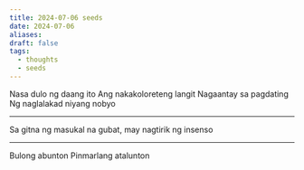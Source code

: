 ```yaml
---
title: 2024-07-06 seeds
date: 2024-07-06
aliases: 
draft: false
tags:
  - thoughts
  - seeds
---
```

Nasa dulo ng daang ito
Ang nakakoloreteng langit
Nagaantay sa pagdating
Ng naglalakad niyang nobyo

***

Sa gitna ng masukal na gubat, may nagtirik ng insenso

***

Bulong abunton
Pinmarlang atalunton